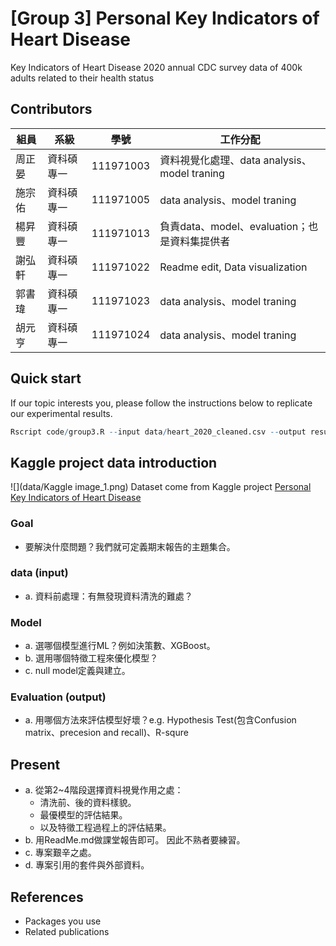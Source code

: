 # [Group 3] Personal Key Indicators of Heart Disease
Key Indicators of Heart Disease
2020 annual CDC survey data of 400k adults related to their health status

## Contributors
|組員|系級|學號|工作分配|
|-|-|-|-|
|周正晏|資科碩專一|111971003|資料視覺化處理、data analysis、model traning| 
|施宗佑|資科碩專一|111971005|data analysis、model traning| 
|楊昇豐|資科碩專一|111971013|負責data、model、evaluation；也是資料集提供者|
|謝弘軒|資科碩專一|111971022|Readme edit, Data visualization| 
|郭書瑋|資科碩專一|111971023|data analysis、model traning| 
|胡元亨|資科碩專一|111971024|data analysis、model traning| 


## Quick start
If our topic interests you, please follow the instructions below to replicate our experimental results.
```R
Rscript code/group3.R --input data/heart_2020_cleaned.csv --output results/performance.tsv
```

## Kaggle project data introduction
![](data/Kaggle image_1.png)
Dataset come from Kaggle project [Personal Key Indicators of Heart Disease](https://www.kaggle.com/datasets/kamilpytlak/personal-key-indicators-of-heart-disease)

### Goal
* 要解決什麼問題？我們就可定義期末報告的主題集合。

### data (input)
* a. 資料前處理：有無發現資料清洗的難處？

### Model
* a. 選哪個模型進行ML？例如決策數、XGBoost。
* b. 選用哪個特徵工程來優化模型？
* c. null model定義與建立。

### Evaluation (output)
* a. 用哪個方法來評估模型好壞？e.g. Hypothesis Test(包含Confusion matrix、precesion and recall)、R-squre


## Present
* a. 從第2~4階段選擇資料視覺作用之處：
  * 清洗前、後的資料樣貌。
  * 最優模型的評估結果。
  * 以及特徵工程過程上的評估結果。
* b. 用ReadMe.md做課堂報告即可。 因此不熟者要練習。
* c. 專案艱辛之處。
* d. 專案引用的套件與外部資料。

## References
* Packages you use
* Related publications
